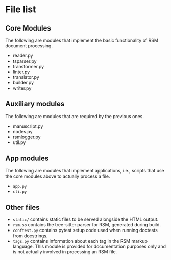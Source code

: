 # File list

## Core Modules

The following are modules that implement the basic functionality of RSM document
processing.

+ reader.py
+ tsparser.py
+ transformer.py
+ linter.py
+ translator.py
+ builder.py
+ writer.py


## Auxiliary modules

The following are modules that are required by the previous ones.

+ manuscript.py
+ nodes.py
+ rsmlogger.py
+ util.py


## App modules

The following are modules that implement applications, i.e., scripts that use the core
modules above to actually process a file.

+ `app.py`
+ `cli.py`


## Other files

+ `static/` contains static files to be served alongside the HTML output.
+ `rsm.so` contains the tree-sitter parser for RSM, generated during build.
+ `conftest.py` contains pytest setup code used when running doctests from docstrings.
+ `tags.py` contains information about each tag in the RSM markup language.  This module
  is provided for documentation purposes only and is not actually involved in processing
  an RSM file.
